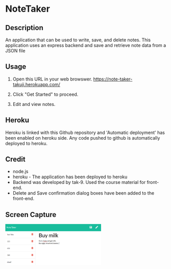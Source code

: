 # NoteTaker

## Description 
An application that can be used to write, save, and delete notes. This application uses an express backend and save and retrieve note data from a JSON file

## Usage
1. Open this URL in your web browswer. 
https://note-taker-takuji.herokuapp.com/

2. Click "Get Started" to proceed. 

3. Edit and view notes. 

## Heroku 
Heroku is linked with this Github repository and 'Automatic deployment' has been enabled on heroku side. 
Any code pushed to github is automatically deployed to heroku. 

## Credit 
* node.js 
* heroku - The application has been deployed to heroku
* Backend was developed by tak-9. Used the course material for front-end.
* Delete and Save confirmation dialog boxes have been added to the front-end. 

## Screen Capture
<img src="screencapture.png" width="300px">
